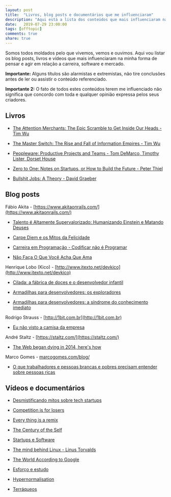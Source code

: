 ```yaml
---
layout: post
title:  "Livros, blog posts e documentários que me influenciaram"
description: "Aqui está a lista dos conteúdos que mais influenciaram na minha forma de pensar e agir em relação a carreira, mercado e software."
date:   2019-07-29 23:00:00
tags: [offtopic]
comments: true
share: true
---
```


Somos todos moldados pelo que vivemos, vemos e ouvimos. Aqui vou listar os blog posts, livros e vídeos que mais influenciaram na minha forma de pensar e agir em relação a carreira, software e mercado.

**Importante:** Alguns títulos são alarmistas e extremistas, não tire conclusões antes de ler ou assistir o conteúdo referenciado.

**Importante 2:** O fato de todos estes conteúdos terem me influenciado não significa que concordo com toda e qualquer opinião expressa pelos seus criadores.

Livros
---

- [The Attention Merchants: The Epic Scramble to Get Inside Our Heads - Tim Wu](https://www.amazon.com.br/gp/product/B01AEPSWB4/ref=as_li_tl?ie=UTF8&tag=andreybleme-20&camp=1789&creative=9325&linkCode=as2&creativeASIN=B01AEPSWB4&linkId=55ffcb3cf1b8d5d3c6450293bdba92d5)

- [The Master Switch: The Rise and Fall of Information Empires - Tim Wu](https://amzn.to/3bssP2f)

- [Peopleware: Productive Projects and Teams -  Tom DeMarco, Timothy Lister, Dorset House](https://amzn.to/2UDKbD4)

-  [Zero to One: Notes on Startups, or How to Build the Future - Peter Thiel](https://amzn.to/2ulGFTl)

- [Bullshit Jobs: A Theory -  David Graeber](https://amzn.to/2vUsxAC)


Blog posts
---

Fábio Akita - [https://www.akitaonrails.com/](https://www.akitaonrails.com/)

- [Talento é Altamente Supervalorizado: Humanizando Einstein e Matando Deuses](http://www.akitaonrails.com/2017/06/08/off-topic-talento-e-altamente-supervalorizado-humanizando-einstein-e-matando-deuses)

- [Carpe Diem e os Mitos da Felicidade](http://www.akitaonrails.com/2017/02/14/off-topic-carpe-diem-e-os-mitos-da-felicidade)

- [Carreira em Programação - Codificar não é Programar](http://www.akitaonrails.com/2014/05/02/off-topic-carreira-em-programacao-codificar-nao-e-programar)

- [Não Faça O Que Você Acha Que Ama](http://www.akitaonrails.com/2014/09/13/off-topic-nao-faca-o-que-voce-acha-que-ama)

Henrique Lobo (Kico) - [http://www.itexto.net/devkico](http://www.itexto.net/devkico)

- [Cilada: a fábrica de doces e o desenvolvedor infantil](http://www.itexto.net/devkico/?p=1460)

- [Armadilhas para desenvolvedores: os exploradores](http://www.itexto.net/devkico/?p=983)

- [Armadilhas para desenvolvedores: a síndrome do conhecimento imediato](http://www.itexto.net/devkico/?p=970)

Rodrigo Strauss - [http://1bit.com.br](http://1bit.com.br)

- [Eu não visto a camisa da empresa](http://1bit.com.br/content.1bit/weblog/eu_nao_visto_camisa)

André Staltz - [https://staltz.com/](https://staltz.com/)

- [The Web began dying in 2014, here's how](https://staltz.com/the-web-began-dying-in-2014-heres-how.html)

Marco Gomes - [marcogomes.com/blog/](marcogomes.com/blog/)

- [O que trabalhadores e pessoas brancas e pobres precisam entender sobre pessoas ricas](marcogomes.com/blog/2018/o-que-trabalhadores-e-pessoas-brancas-pobres-precisam-entender-sobre-pessoas-brancas-ricas/)


Vídeos e documentários
---

- [Desmistificando mitos sobre tech startups](https://www.youtube.com/watch?v=tKfKUF0CHV0)

- [Competition is for losers](https://www.youtube.com/watch?v=3Fx5Q8xGU8k)

- [Every thing is a remix](https://www.youtube.com/watch?v=SAfCvMNgLjg&list=LL3kc9L0uVU7Ao-uJMooC_dA)

- [The Century of the Self](https://www.youtube.com/watch?v=eJ3RzGoQC4s&list=LL3kc9L0uVU7Ao-uJMooC_dA&index=46)

- [Startups e Software](https://www.youtube.com/watch?v=Oiu-EhaLA4s)

- [The mind behind Linux - Linus Torvalds](https://www.youtube.com/watch?v=o8NPllzkFhE&list=LL3kc9L0uVU7Ao-uJMooC_dA)

- [The World According to Google](https://www.youtube.com/watch?v=VEXN2JZ_aDc&list=LL3kc9L0uVU7Ao-uJMooC_dA)

- [Esforço e estudo](https://www.youtube.com/watch?v=Q-MO_i8KjAg)

- [Hypernormalisation](https://www.youtube.com/watch?v=-fny99f8am)

- [Terráqueos](https://www.youtube.com/watch?v=_GGBFv0zw18)

